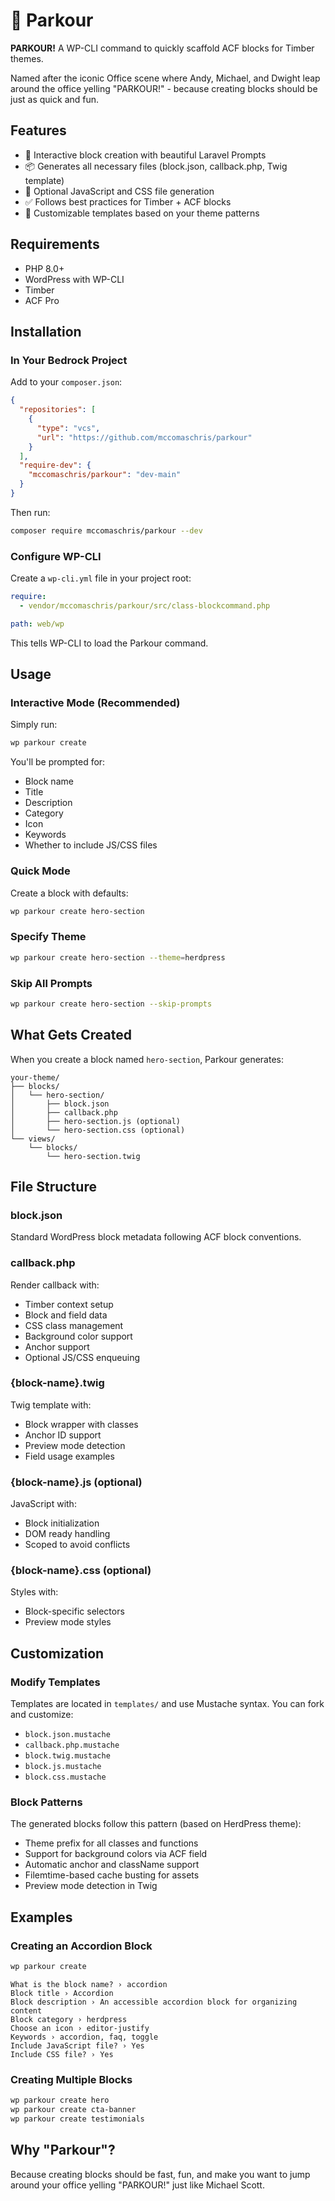 # 🏃 Parkour

**PARKOUR!** A WP-CLI command to quickly scaffold ACF blocks for Timber themes.

Named after the iconic Office scene where Andy, Michael, and Dwight leap around the office yelling "PARKOUR!" - because creating blocks should be just as quick and fun.

## Features

- 🚀 Interactive block creation with beautiful Laravel Prompts
- 📦 Generates all necessary files (block.json, callback.php, Twig template)
- 🎨 Optional JavaScript and CSS file generation
- ✅ Follows best practices for Timber + ACF blocks
- 🔧 Customizable templates based on your theme patterns

## Requirements

- PHP 8.0+
- WordPress with WP-CLI
- Timber
- ACF Pro

## Installation

### In Your Bedrock Project

Add to your `composer.json`:

```json
{
  "repositories": [
    {
      "type": "vcs",
      "url": "https://github.com/mccomaschris/parkour"
    }
  ],
  "require-dev": {
    "mccomaschris/parkour": "dev-main"
  }
}
```

Then run:

```bash
composer require mccomaschris/parkour --dev
```

### Configure WP-CLI

Create a `wp-cli.yml` file in your project root:

```yaml
require:
  - vendor/mccomaschris/parkour/src/class-blockcommand.php

path: web/wp
```

This tells WP-CLI to load the Parkour command.

## Usage

### Interactive Mode (Recommended)

Simply run:

```bash
wp parkour create
```

You'll be prompted for:
- Block name
- Title
- Description
- Category
- Icon
- Keywords
- Whether to include JS/CSS files

### Quick Mode

Create a block with defaults:

```bash
wp parkour create hero-section
```

### Specify Theme

```bash
wp parkour create hero-section --theme=herdpress
```

### Skip All Prompts

```bash
wp parkour create hero-section --skip-prompts
```

## What Gets Created

When you create a block named `hero-section`, Parkour generates:

```
your-theme/
├── blocks/
│   └── hero-section/
│       ├── block.json
│       ├── callback.php
│       ├── hero-section.js (optional)
│       └── hero-section.css (optional)
└── views/
    └── blocks/
        └── hero-section.twig
```

## File Structure

### block.json
Standard WordPress block metadata following ACF block conventions.

### callback.php
Render callback with:
- Timber context setup
- Block and field data
- CSS class management
- Background color support
- Anchor support
- Optional JS/CSS enqueuing

### {block-name}.twig
Twig template with:
- Block wrapper with classes
- Anchor ID support
- Preview mode detection
- Field usage examples

### {block-name}.js (optional)
JavaScript with:
- Block initialization
- DOM ready handling
- Scoped to avoid conflicts

### {block-name}.css (optional)
Styles with:
- Block-specific selectors
- Preview mode styles

## Customization

### Modify Templates

Templates are located in `templates/` and use Mustache syntax. You can fork and customize:

- `block.json.mustache`
- `callback.php.mustache`
- `block.twig.mustache`
- `block.js.mustache`
- `block.css.mustache`

### Block Patterns

The generated blocks follow this pattern (based on HerdPress theme):

- Theme prefix for all classes and functions
- Support for background colors via ACF field
- Automatic anchor and className support
- Filemtime-based cache busting for assets
- Preview mode detection in Twig

## Examples

### Creating an Accordion Block

```bash
wp parkour create
```

```
What is the block name? › accordion
Block title › Accordion
Block description › An accessible accordion block for organizing content
Block category › herdpress
Choose an icon › editor-justify
Keywords › accordion, faq, toggle
Include JavaScript file? › Yes
Include CSS file? › Yes
```

### Creating Multiple Blocks

```bash
wp parkour create hero
wp parkour create cta-banner
wp parkour create testimonials
```

## Why "Parkour"?

Because creating blocks should be fast, fun, and make you want to jump around your office yelling "PARKOUR!" just like Michael Scott.

